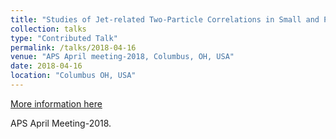 ```yaml
---
title: "Studies of Jet-related Two-Particle Correlations in Small and Peripheral Heavy Ion Systems with PHENIX"
collection: talks
type: "Contributed Talk"
permalink: /talks/2018-04-16
venue: "APS April meeting-2018, Columbus, OH, USA"
date: 2018-04-16
location: "Columbus OH, USA"
---
```


[More information here](https://absuploads.aps.org/presentation.cfm?pid=14274)

APS April Meeting-2018.
